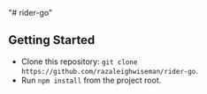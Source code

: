 "# rider-go" 

## Getting Started

* Clone this repository: `git clone https://github.com/razaleighwiseman/rider-go`.
* Run `npm install` from the project root.